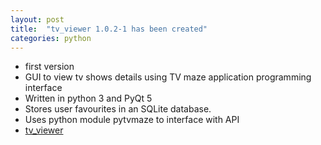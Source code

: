 ```yaml
---
layout: post
title:  "tv_viewer 1.0.2-1 has been created"
categories: python
---
```


* first version
* GUI to view tv shows details using TV maze application programming interface
* Written in python 3 and PyQt 5
* Stores user favourites in an SQLite database.
* Uses python module pytvmaze to interface with API 
* [tv_viewer](https://github.com/gavinlyonsrepo/tv_viewer)
